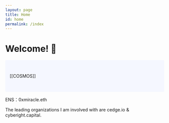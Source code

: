 ```yaml
---
layout: page
title: Home
id: home
permalink: /index
---
```


# Welcome! 🌱

<p style="padding: 3em 1em; background: #f5f7ff; border-radius: 4px;">
[[COSMOS]]

</p>

ENS：0xmiracle.eth

The leading organizations I am involved with are cedge.io & cyberight.capital.


<style>
  .wrapper {
    max-width: 46em;
  }
</style>



